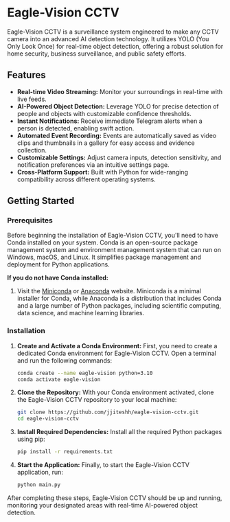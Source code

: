 # Eagle-Vision CCTV

Eagle-Vision CCTV is a surveillance system engineered to make any CCTV camera into an advanced AI detection technology. It utilizes YOLO (You Only Look Once) for real-time object detection, offering a robust solution for home security, business surveillance, and public safety efforts.

## Features

- **Real-time Video Streaming:** Monitor your surroundings in real-time with live feeds.
- **AI-Powered Object Detection:** Leverage YOLO for precise detection of people and objects with customizable confidence thresholds.
- **Instant Notifications:** Receive immediate Telegram alerts when a person is detected, enabling swift action.
- **Automated Event Recording:** Events are automatically saved as video clips and thumbnails in a gallery for easy access and evidence collection.
- **Customizable Settings:** Adjust camera inputs, detection sensitivity, and notification preferences via an intuitive settings page.
- **Cross-Platform Support:** Built with Python for wide-ranging compatibility across different operating systems.

## Getting Started

### Prerequisites

Before beginning the installation of Eagle-Vision CCTV, you'll need to have Conda installed on your system. Conda is an open-source package management system and environment management system that can run on Windows, macOS, and Linux. It simplifies package management and deployment for Python applications.

**If you do not have Conda installed:**

1. Visit the [Miniconda](https://docs.conda.io/en/latest/miniconda.html) or [Anaconda](https://www.anaconda.com/products/distribution) website. Miniconda is a minimal installer for Conda, while Anaconda is a distribution that includes Conda and a large number of Python packages, including scientific computing, data science, and machine learning libraries.

### Installation

1. **Create and Activate a Conda Environment:**
    First, you need to create a dedicated Conda environment for Eagle-Vision CCTV. Open a terminal and run the following commands:
    ```bash
    conda create --name eagle-vision python=3.10
    conda activate eagle-vision
    ```

2. **Clone the Repository:**
    With your Conda environment activated, clone the Eagle-Vision CCTV repository to your local machine:
    ```bash
    git clone https://github.com/jjiteshh/eagle-vision-cctv.git
    cd eagle-vision-cctv
    ```

3. **Install Required Dependencies:**
    Install all the required Python packages using pip:
    ```bash
    pip install -r requirements.txt
    ```

4. **Start the Application:**
    Finally, to start the Eagle-Vision CCTV application, run:
    ```bash
    python main.py
    ```

After completing these steps, Eagle-Vision CCTV should be up and running, monitoring your designated areas with real-time AI-powered object detection.
